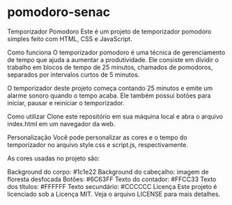 # pomodoro-senac

Temporizador Pomodoro
Este é um projeto de temporizador pomodoro simples feito com HTML, CSS e JavaScript.

Como funciona
O temporizador pomodoro é uma técnica de gerenciamento de tempo que ajuda a aumentar a produtividade. Ele consiste em dividir o trabalho em blocos de tempo de 25 minutos, chamados de pomodoros, separados por intervalos curtos de 5 minutos.

O temporizador deste projeto começa contando 25 minutos e emite um alarme sonoro quando o tempo acaba. Ele também possui botões para iniciar, pausar e reiniciar o temporizador.

Como utilizar
Clone este repositório em sua máquina local e abra o arquivo index.html em um navegador da web.

Personalização
Você pode personalizar as cores e o tempo do temporizador no arquivo style.css e script.js, respectivamente.

As cores usadas no projeto são:

Background do corpo: #1c1e22
Background do cabeçalho: imagem de floresta desfocada
Botões: #6C63FF
Texto do contador: #FFCC33
Texto dos títulos: #FFFFFF
Texto secundário: #CCCCCC
Licença
Este projeto é licenciado sob a Licença MIT. Veja o arquivo LICENSE para mais detalhes.

